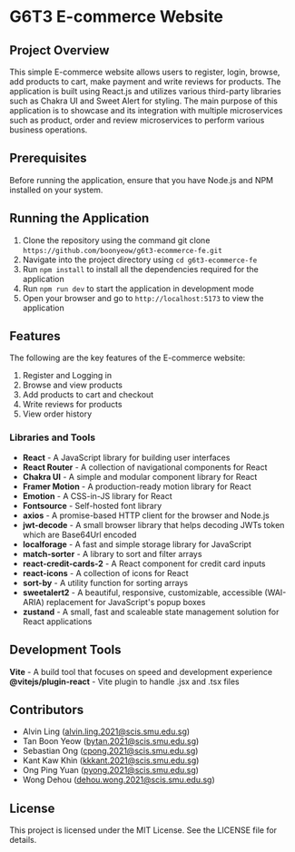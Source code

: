 # G6T3 E-commerce Website

## Project Overview

This simple E-commerce website allows users to register, login, browse, add products to cart, make payment and write reviews for products. The application is built using React.js and utilizes various third-party libraries such as Chakra UI and Sweet Alert for styling. The main purpose of this application is to showcase and its integration with multiple microservices such as product, order and review microservices to perform various business operations.

## Prerequisites

Before running the application, ensure that you have Node.js and NPM installed on your system.

## Running the Application

1. Clone the repository using the command git clone `https://github.com/boonyeow/g6t3-ecommerce-fe.git`
2. Navigate into the project directory using `cd g6t3-ecommerce-fe`
3. Run `npm install` to install all the dependencies required for the application
4. Run `npm run dev` to start the application in development mode
5. Open your browser and go to `http://localhost:5173` to view the application

## Features

The following are the key features of the E-commerce website:

1. Register and Logging in
2. Browse and view products
3. Add products to cart and checkout
4. Write reviews for products
5. View order history

### Libraries and Tools

- **React** - A JavaScript library for building user interfaces
- **React Router** - A collection of navigational components for React
- **Chakra UI** - A simple and modular component library for React
- **Framer Motion** - A production-ready motion library for React
- **Emotion** - A CSS-in-JS library for React
- **Fontsource** - Self-hosted font library
- **axios** - A promise-based HTTP client for the browser and Node.js
- **jwt-decode** - A small browser library that helps decoding JWTs token which are Base64Url encoded
- **localforage** - A fast and simple storage library for JavaScript
- **match-sorter** - A library to sort and filter arrays
- **react-credit-cards-2** - A React component for credit card inputs
- **react-icons** - A collection of icons for React
- **sort-by** - A utility function for sorting arrays
- **sweetalert2** - A beautiful, responsive, customizable, accessible (WAI-ARIA) replacement for JavaScript's popup boxes
- **zustand** - A small, fast and scaleable state management solution for React applications

## Development Tools

**Vite** - A build tool that focuses on speed and development experience
**@vitejs/plugin-react** - Vite plugin to handle .jsx and .tsx files

## Contributors

- Alvin Ling (alvin.ling.2021@scis.smu.edu.sg)
- Tan Boon Yeow (bytan.2021@scis.smu.edu.sg)
- Sebastian Ong (cpong.2021@scis.smu.edu.sg)
- Kant Kaw Khin (kkkant.2021@scis.smu.edu.sg)
- Ong Ping Yuan (pyong.2021@scis.smu.edu.sg)
- Wong Dehou (dehou.wong.2021@scis.smu.edu.sg)

## License

This project is licensed under the MIT License. See the LICENSE file for details.
